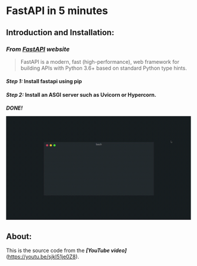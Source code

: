 # FastAPI in 5 minutes

## Introduction and Installation:

### _From [FastAPI](https://fastapi.tiangolo.com/) website_

> FastAPI is a modern, fast (high-performance), web framework for building APIs with Python 3.6+ based on standard Python type hints.

#### _Step 1:_ **Install fastapi using pip**
#### _Step 2:_ **Install an ASGI server such as Uvicorn or Hypercorn.**
**_DONE!_**

![Preview](previews/preview.gif)

## About:

This is the source code from the ***[YouTube video]***(https://youtu.be/sjkI51je0Z8).
